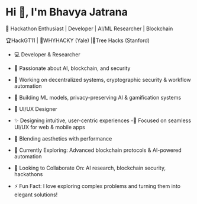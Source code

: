 # Hi 👋, I'm Bhavya Jatrana

🚀 Hackathon Enthusiast | Developer | AI/ML Researcher | Blockchain

🏆HackGT11 | 🧠WHYHACKY (Yale) |🌳Tree Hacks (Stanford)

- 💻 Developer & Researcher
- 🔹 Passionate about AI, blockchain, and security
- 🔹 Working on decentralized systems, cryptographic security & workflow automation
- 🔹 Building ML models, privacy-preserving AI & gamification systems

- 🎨 UI/UX Designer
- ✨ Designing intuitive, user-centric experiences
-📱 Focused on seamless UI/UX for web & mobile apps
- 🎨 Blending aesthetics with performance

- 🌱 Currently Exploring: Advanced blockchain protocols & AI-powered automation
- 🤝 Looking to Collaborate On: AI research, blockchain security, hackathons

- ⚡ Fun Fact: I love exploring complex problems and turning them into elegant solutions!

